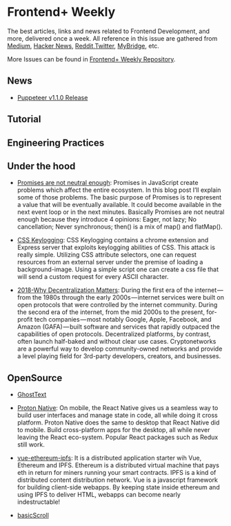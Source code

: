# Frontend+ Weekly

The best articles, links and news related to Frontend Development, and more, delivered once a week. All reference in this issue are gathered from [Medium](https://medium.com/@384924552), [Hacker News](https://news.ycombinator.com/news), [Reddit](reddit.com),[Twitter](twitter.com), [MyBridge](mybridge.co), etc.

More Issues can be found in [Frontend+ Weekly Repository](https://parg.co/U9x).

## News

* [Puppeteer v1.1.0 Release](https://github.com/GoogleChrome/puppeteer/releases/tag/v1.1.0)

## Tutorial

## Engineering Practices

## Under the hood

* [Promises are not neutral enough](https://staltz.com/promises-are-not-neutral-enough.html): Promises in JavaScript create problems which affect the entire ecosystem. In this blog post I’ll explain some of those problems. The basic purpose of Promises is to represent a value that will be eventually available. It could become available in the next event loop or in the next minutes. Basically Promises are not neutral enough because they introduce 4 opinions: Eager, not lazy; No cancellation; Never synchronous; then() is a mix of map() and flatMap().

* [CSS Keylogging](https://github.com/maxchehab/CSS-Keylogging): CSS Keylogging contains a chrome extension and Express server that exploits keylogging abilities of CSS. This attack is really simple. Utilizing CSS attribute selectors, one can request resources from an external server under the premise of loading a background-image. Using a simple script one can create a css file that will send a custom request for every ASCII character.

* [2018-Why Decentralization Matters](https://parg.co/UIk): During the first era of the internet — from the 1980s through the early 2000s — internet services were built on open protocols that were controlled by the internet community. During the second era of the internet, from the mid 2000s to the present, for-profit tech companies — most notably Google, Apple, Facebook, and Amazon (GAFA) — built software and services that rapidly outpaced the capabilities of open protocols. Decentralized platforms, by contrast, often launch half-baked and without clear use cases. Cryptonetworks are a powerful way to develop community-owned networks and provide a level playing field for 3rd-party developers, creators, and businesses.

## OpenSource

* [GhostText](https://github.com/GhostText/GhostText)

* [Proton Native](https://proton-native.js.org/#/): On mobile, the React Native gives us a seamless way to build user interfaces and manage state in code, all while doing it cross platform. Proton Native does the same to desktop that React Native did to mobile. Build cross-platform apps for the desktop, all while never leaving the React eco-system. Popular React packages such as Redux still work.

* [vue-ethereum-ipfs](https://github.com/redacademy/vue-ethereum-ipfs): It is a distributed application starter wih Vue, Ethereum and IPFS. Ethereum is a distributed virtual machine that pays eth in return for miners running your smart contracts. IPFS is a kind of distributed content distribution network. Vue is a javascript framework for building client-side webapps. By keeping state inside ethereum and using IPFS to deliver HTML, webapps can become nearly indestructable!

* [basicScroll](https://github.com/electerious/basicScroll)
